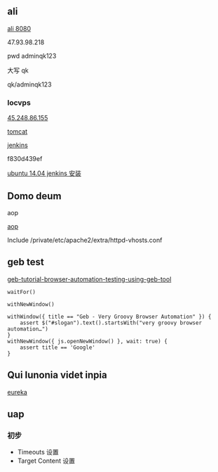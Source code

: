 ## ali

[ali 8080](http://47.93.98.218:8080/)

47.93.98.218

pwd adminqk123

大写 qk

qk/adminqk123

### locvps

[45.248.86.155](http://45.248.86.155)

[tomcat](http://45.248.86.155:8080)

[jenkins](http://45.248.86.155:8081)

f830d439ef

[ubuntu 14.04 jenkins 安装](https://vexxhost.com/resources/tutorials/how-to-install-configure-and-use-jenkins-on-ubuntu-14-04/)

## Domo deum

aop

[aop](http://www.iteye.com/topic/1116696)

Include /private/etc/apache2/extra/httpd-vhosts.conf

## geb test

[geb-tutorial-browser-automation-testing-using-geb-tool](http://www.softwaretestinghelp.com/geb-tutorial-browser-automation-testing-using-geb-tool/)

    waitFor()

    withNewWindow()

    withWindow({ title == "Geb - Very Groovy Browser Automation" }) {
        assert $("#slogan").text().startsWith("very groovy browser automation…")
    }
    withNewWindow({ js.openNewWindow() }, wait: true) {
        assert title == 'Google'
    }

## Qui Iunonia videt inpia

[eureka](https://skyao.gitbooks.io/learning-microservice/content/implementation/core/registry/eureka.html)

## uap

### 初步

* Timeouts 设置
* Target Content 设置


